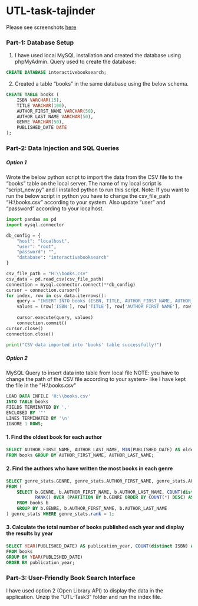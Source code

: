 # UTL-task-tajinder

Please see screenshots [here](https://github.com/tajindersingh161/UTL-task-tajinder/blob/69ec1cf40dc78640074afba63dd2e4f973b4e4e3/Output%20Screenshots-%20Interactive%20Book%20Search%20Part1-2%20plus%20documentation.pdf)

### Part-1: Database Setup

1.	I have used local MySQL installation and created the database using phpMyAdmin.
Query used to create the database:

```sql
CREATE DATABASE interactivebooksearch;
```

2.	Created a table “books” in the same database using the below schema.
```sql
CREATE TABLE books (
    ISBN VARCHAR(15),
    TITLE VARCHAR(100),
    AUTHOR_FIRST_NAME VARCHAR(50),
    AUTHOR_LAST_NAME VARCHAR(50),
    GENRE VARCHAR(50),
    PUBLISHED_DATE DATE
);
```

### Part-2: Data Injection and SQL Queries

##### Option 1	
Wrote the below python script to import the data from the CSV file to the “books” table on the local server. The name of my local script is “script_new.py” and I installed python to run this script. 
    Note: If you want to run the below script in python you have to change the csv_file_path “H:\\books.csv” according to your system. Also update “user” and       
    “password” according to your localhost.

```python
import pandas as pd
import mysql.connector

db_config = {
    "host": "localhost",
    "user": "root",
    "password": "",
    "database": "interactivebooksearch"
}

csv_file_path = "H:\\books.csv"
csv_data = pd.read_csv(csv_file_path)
connection = mysql.connector.connect(**db_config)
cursor = connection.cursor()
for index, row in csv_data.iterrows():
    query = "INSERT INTO books (ISBN, TITLE, AUTHOR_FIRST_NAME, AUTHOR_LAST_NAME, GENRE, PUBLISHED_DATE) VALUES (%s, %s, %s, %s, %s, %s)"
    values = (row['ISBN'], row['TITLE'], row['AUTHOR FIRST NAME'], row['AUTHOR LAST NAME'], row['GENRE'], row['PUBLISHED DATE'])
    
    cursor.execute(query, values)
    connection.commit()
cursor.close()
connection.close()

print("CSV data imported into 'books' table successfully!")
```

##### Option 2
MySQL Query to insert data into table from local file
NOTE: you have to change the path of the CSV file according to your system- like I have kept the file in the "H:\\books.csv"

```sql
LOAD DATA INFILE 'H:\\books.csv'
INTO TABLE books
FIELDS TERMINATED BY ','
ENCLOSED BY '"'
LINES TERMINATED BY '\n'
IGNORE 1 ROWS;
```

#### 1. Find the oldest book for each author 
```sql
SELECT AUTHOR_FIRST_NAME, AUTHOR_LAST_NAME, MIN(PUBLISHED_DATE) AS oldest_book_date
FROM books GROUP BY AUTHOR_FIRST_NAME, AUTHOR_LAST_NAME;
```

#### 2. Find the authors who have written the most books in each genre
```sql
SELECT genre_stats.GENRE, genre_stats.AUTHOR_FIRST_NAME, genre_stats.AUTHOR_LAST_NAME, genre_stats.book_count
FROM (
    SELECT b.GENRE, b.AUTHOR_FIRST_NAME, b.AUTHOR_LAST_NAME, COUNT(distinct ISBN) AS book_count,
           RANK() OVER (PARTITION BY b.GENRE ORDER BY COUNT(*) DESC) AS rank
    FROM books b
    GROUP BY b.GENRE, b.AUTHOR_FIRST_NAME, b.AUTHOR_LAST_NAME
) genre_stats WHERE genre_stats.rank = 1;
```

#### 3. Calculate the total number of books published each year and display the results by year
```sql
SELECT YEAR(PUBLISHED_DATE) AS publication_year, COUNT(distinct ISBN) AS book_count
FROM books
GROUP BY YEAR(PUBLISHED_DATE)
ORDER BY publication_year;
```

### Part-3: User-Friendly Book Search Interface
I have used option 2 (Open Library API) to display the data in the application. Unzip the "UTL-Task3" folder and run the index file.

